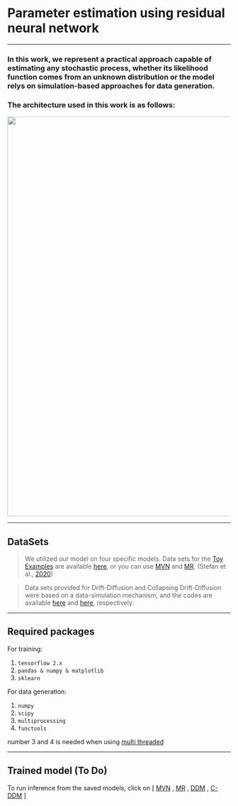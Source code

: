 # Parameter estimation using residual neural network
----
### In this work, we represent a practical approach capable of estimating any stochastic process, whether its likelihood function comes from an unknown distribution or the model relys on simulation-based approaches for data generation.
### The architecture used in this work is as follows: 
<!-- ![Image](https://github.com/hodaVS/Parameter-estimation-using-residual-neural-network/blob/main/ResNet.png =250x250) -->
<img src="https://github.com/hodaVS/Parameter-estimation-using-residual-neural-network/blob/main/ResNet.png" width="700" height="900">

---
## DataSets

> We utilized our model on four specific models. Data sets for the [Toy Examples](https://github.com/hodaVS/Parameter-estimation-using-residual-neural-network/tree/main/Toy%20examples) are available [here](https://heidata.uni-heidelberg.de/dataset.xhtml?persistentId=doi%3A10.11588%2Fdata%2FUVOWT0&version=DRAFT), or you can use [MVN](https://github.com/hodaVS/Parameter-estimation-using-residual-neural-network/tree/main/Toy%20examples/Multivariate%20normal/multivariate%20normal%20data) and [MR](https://github.com/hodaVS/Parameter-estimation-using-residual-neural-network/tree/main/Toy%20examples/Multiple%20regression/multiple%20regression%20data). (Stefan et al., [2020](https://doi.org/10.1111/bmsp.12159))

> Data sets provided for Drift-Diffusion and Collapsing Drift-Diffusion were based on a data-simulation mechanism, and the codes are available [here](https://github.com/hodaVS/Parameter-estimation-using-residual-neural-network/blob/main/Drift-Difusison%20models/DDM/Data_Generation/DataSet/Data_generation-.ipynb) and [here](https://github.com/hodaVS/Parameter-estimation-using-residual-neural-network/tree/main/Drift-Difusison%20models/Collapsing%20DDM/Data_Generation/CB_DataSet), respectively.
---

## Required packages 
For training:
  1. `tensorflow 2.x`
  2. `pandas & numpy & matplotlib`
  3. `sklearn`
 
 For data generation:
  1. `numpy`
  2. `scipy`
  3. `multiprocessing`
  4. `functools` 
  
  number 3 and 4 is needed when using [multi threaded](https://github.com/hodaVS/Parameter-estimation-using-residual-neural-network/blob/main/Drift-Difusison%20models/Collapsing%20DDM/Data_Generation/CB_DataSet/Data_generation-Collapsing-Multi_threaded.ipynb)
  
  
---

## Trained model (To Do)
To run inference from the saved models, click on [ [MVN](https://github.com/hodaVS/Parameter-estimation-using-residual-neural-network/blob/main/trained%20moedels/Resnet_MVN.h5) , [MR](https://github.com/hodaVS/Parameter-estimation-using-residual-neural-network/blob/main/trained%20moedels/Resnet_MR.h5) , [DDM](https://github.com/hodaVS/Parameter-estimation-using-residual-neural-network/blob/main/trained%20moedels/Resnet_DDM.h5) , [C-DDM](https://github.com/hodaVS/Parameter-estimation-using-residual-neural-network/blob/main/trained%20moedels/Resnet_CDDM.h5) ]

